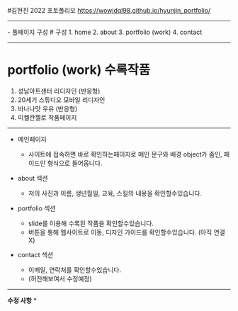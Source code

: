 #김현진 2022 포토폴리오
https://wowjdql98.github.io/hyunjin_portfolio/
<hr>
- 풀페이지 구성 
# 구성
1. home
2. about
3. portfolio (work)
4. contact

<hr>

# portfolio (work) 수록작품
1. 성남아트센터 리디자인 (반응형)
2. 20세기 스튜디오 모바일 리디자인
3. 바나나맛 우유 (반응형)
4. 미켈란젤로 작품페이지


------------------

* 메인페이지
  - 사이트에 접속하면 바로 확인하는페이지로 메인 문구와 배경 object가 줌인, 페이드인 형식으로 들어옵니다.

* about 섹션
  - 저의 사진과 이름, 생년월일, 교육, 스킬의 내용을 확인할수있습니다.

* portfolio 섹션
  - slide를 이용해 수록된 작품을 확인할수있습니다.
  - 버튼을 통해 웹사이트로 이동, 디자인 가이드를 확인할수있습니다. (아직 연결X)

* contact 섹션
  - 이메일, 연락처를 확인할수있습니다.
   - (허전해보여서 수정예정)
   
   
------------------
**수정 사항**
* 
